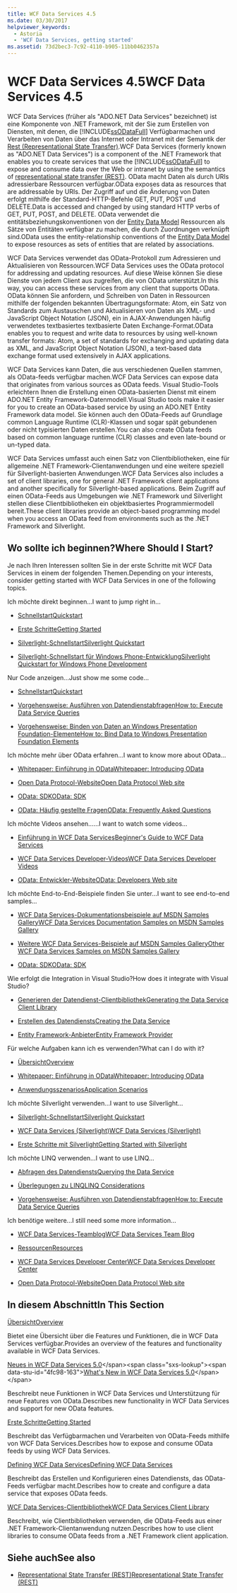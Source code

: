 ```yaml
---
title: WCF Data Services 4.5
ms.date: 03/30/2017
helpviewer_keywords:
  - Astoria
  - 'WCF Data Services, getting started'
ms.assetid: 73d2bec3-7c92-4110-b905-11bb0462357a
---
```


# <a name="wcf-data-services-45"></a><span data-ttu-id="4fc98-102">WCF Data Services 4.5</span><span class="sxs-lookup"><span data-stu-id="4fc98-102">WCF Data Services 4.5</span></span>

<span data-ttu-id="4fc98-103">WCF Data Services (früher als "ADO.NET Data Services" bezeichnet) ist eine Komponente von .NET Framework, mit der Sie zum Erstellen von Diensten, mit denen, die [!INCLUDE[ssODataFull](../../../../includes/ssodatafull-md.md)] Verfügbarmachen und Verarbeiten von Daten über das Internet oder Intranet mit der Semantik der [ Rest (Representational State Transfer)](https://go.microsoft.com/fwlink/?LinkId=113919).</span><span class="sxs-lookup"><span data-stu-id="4fc98-103">WCF Data Services (formerly known as "ADO.NET Data Services") is a component of the .NET Framework that enables you to create services that use the [!INCLUDE[ssODataFull](../../../../includes/ssodatafull-md.md)] to expose and consume data over the Web or intranet by using the semantics of [representational state transfer (REST)](https://go.microsoft.com/fwlink/?LinkId=113919).</span></span> <span data-ttu-id="4fc98-104">OData macht Daten als durch URIs adressierbare Ressourcen verfügbar.</span><span class="sxs-lookup"><span data-stu-id="4fc98-104">OData exposes data as resources that are addressable by URIs.</span></span> <span data-ttu-id="4fc98-105">Der Zugriff auf und die Änderung von Daten erfolgt mithilfe der Standard-HTTP-Befehle GET, PUT, POST und DELETE.</span><span class="sxs-lookup"><span data-stu-id="4fc98-105">Data is accessed and changed by using standard HTTP verbs of GET, PUT, POST, and DELETE.</span></span> <span data-ttu-id="4fc98-106">OData verwendet die entitätsbeziehungskonventionen von der [Entity Data Model](../../../../docs/framework/data/adonet/entity-data-model.md) Ressourcen als Sätze von Entitäten verfügbar zu machen, die durch Zuordnungen verknüpft sind.</span><span class="sxs-lookup"><span data-stu-id="4fc98-106">OData uses the entity-relationship conventions of the [Entity Data Model](../../../../docs/framework/data/adonet/entity-data-model.md) to expose resources as sets of entities that are related by associations.</span></span>

<span data-ttu-id="4fc98-107">WCF Data Services verwendet das OData-Protokoll zum Adressieren und Aktualisieren von Ressourcen.</span><span class="sxs-lookup"><span data-stu-id="4fc98-107">WCF Data Services uses the OData protocol for addressing and updating resources.</span></span> <span data-ttu-id="4fc98-108">Auf diese Weise können Sie diese Dienste von jedem Client aus zugreifen, die von OData unterstützt.</span><span class="sxs-lookup"><span data-stu-id="4fc98-108">In this way, you can access these services from any client that supports OData.</span></span> <span data-ttu-id="4fc98-109">OData können Sie anfordern, und Schreiben von Daten in Ressourcen mithilfe der folgenden bekannten Übertragungsformate: Atom, ein Satz von Standards zum Austauschen und Aktualisieren von Daten als XML- und JavaScript Object Notation (JSON), ein in AJAX-Anwendungen häufig verwendetes textbasiertes textbasierte Daten Exchange-Format.</span><span class="sxs-lookup"><span data-stu-id="4fc98-109">OData enables you to request and write data to resources by using well-known transfer formats: Atom, a set of standards for exchanging and updating data as XML, and JavaScript Object Notation (JSON), a text-based data exchange format used extensively in AJAX applications.</span></span>

<span data-ttu-id="4fc98-110">WCF Data Services kann Daten, die aus verschiedenen Quellen stammen, als OData-feeds verfügbar machen.</span><span class="sxs-lookup"><span data-stu-id="4fc98-110">WCF Data Services can expose data that originates from various sources as OData feeds.</span></span> <span data-ttu-id="4fc98-111">Visual Studio-Tools erleichtern Ihnen die Erstellung einen OData-basierten Dienst mit einem ADO.NET Entity Framework-Datenmodell.</span><span class="sxs-lookup"><span data-stu-id="4fc98-111">Visual Studio tools make it easier for you to create an OData-based service by using an ADO.NET Entity Framework data model.</span></span> <span data-ttu-id="4fc98-112">Sie können auch den OData-Feeds auf Grundlage common Language Runtime (CLR)-Klassen und sogar spät gebundenen oder nicht typisierten Daten erstellen.</span><span class="sxs-lookup"><span data-stu-id="4fc98-112">You can also create OData feeds based on common language runtime (CLR) classes and even late-bound or un-typed data.</span></span>

<span data-ttu-id="4fc98-113">WCF Data Services umfasst auch einen Satz von Clientbibliotheken, eine für allgemeine .NET Framework-Clientanwendungen und eine weitere speziell für Silverlight-basierten Anwendungen.</span><span class="sxs-lookup"><span data-stu-id="4fc98-113">WCF Data Services also includes a set of client libraries, one for general .NET Framework client applications and another specifically for Silverlight-based applications.</span></span> <span data-ttu-id="4fc98-114">Beim Zugriff auf einen OData-Feeds aus Umgebungen wie .NET Framework und Silverlight stellen diese Clientbibliotheken ein objektbasiertes Programmiermodell bereit.</span><span class="sxs-lookup"><span data-stu-id="4fc98-114">These client libraries provide an object-based programming model when you access an OData feed from environments such as the .NET Framework and Silverlight.</span></span>

## <a name="where-should-i-start"></a><span data-ttu-id="4fc98-115">Wo sollte ich beginnen?</span><span class="sxs-lookup"><span data-stu-id="4fc98-115">Where Should I Start?</span></span>

<span data-ttu-id="4fc98-116">Je nach Ihren Interessen sollten Sie in der erste Schritte mit WCF Data Services in einem der folgenden Themen.</span><span class="sxs-lookup"><span data-stu-id="4fc98-116">Depending on your interests, consider getting started with WCF Data Services in one of the following topics.</span></span>

<span data-ttu-id="4fc98-117">Ich möchte direkt beginnen…</span><span class="sxs-lookup"><span data-stu-id="4fc98-117">I want to jump right in...</span></span>

- [<span data-ttu-id="4fc98-118">Schnellstart</span><span class="sxs-lookup"><span data-stu-id="4fc98-118">Quickstart</span></span>](../../../../docs/framework/data/wcf/quickstart-wcf-data-services.md)

- [<span data-ttu-id="4fc98-119">Erste Schritte</span><span class="sxs-lookup"><span data-stu-id="4fc98-119">Getting Started</span></span>](../../../../docs/framework/data/wcf/getting-started-with-wcf-data-services.md)

- [<span data-ttu-id="4fc98-120">Silverlight-Schnellstart</span><span class="sxs-lookup"><span data-stu-id="4fc98-120">Silverlight Quickstart</span></span>](https://go.microsoft.com/fwlink/?LinkID=192782)

- [<span data-ttu-id="4fc98-121">Silverlight-Schnellstart für Windows Phone-Entwicklung</span><span class="sxs-lookup"><span data-stu-id="4fc98-121">Silverlight Quickstart for Windows Phone Development</span></span>](https://go.microsoft.com/fwlink/?LinkID=214535)

<span data-ttu-id="4fc98-122">Nur Code anzeigen...</span><span class="sxs-lookup"><span data-stu-id="4fc98-122">Just show me some code...</span></span>

- [<span data-ttu-id="4fc98-123">Schnellstart</span><span class="sxs-lookup"><span data-stu-id="4fc98-123">Quickstart</span></span>](../../../../docs/framework/data/wcf/quickstart-wcf-data-services.md)

- [<span data-ttu-id="4fc98-124">Vorgehensweise: Ausführen von Datendienstabfragen</span><span class="sxs-lookup"><span data-stu-id="4fc98-124">How to: Execute Data Service Queries</span></span>](../../../../docs/framework/data/wcf/how-to-execute-data-service-queries-wcf-data-services.md)

- [<span data-ttu-id="4fc98-125">Vorgehensweise: Binden von Daten an Windows Presentation Foundation-Elemente</span><span class="sxs-lookup"><span data-stu-id="4fc98-125">How to: Bind Data to Windows Presentation Foundation Elements</span></span>](../../../../docs/framework/data/wcf/bind-data-to-wpf-elements-wcf-data-services.md)

<span data-ttu-id="4fc98-126">Ich möchte mehr über OData erfahren...</span><span class="sxs-lookup"><span data-stu-id="4fc98-126">I want to know more about OData...</span></span>

- [<span data-ttu-id="4fc98-127">Whitepaper: Einführung in OData</span><span class="sxs-lookup"><span data-stu-id="4fc98-127">Whitepaper: Introducing OData</span></span>](https://go.microsoft.com/fwlink/?LinkId=220867)

- [<span data-ttu-id="4fc98-128">Open Data Protocol-Website</span><span class="sxs-lookup"><span data-stu-id="4fc98-128">Open Data Protocol Web site</span></span>](https://go.microsoft.com/fwlink/?LinkID=184554)

- [<span data-ttu-id="4fc98-129">OData: SDK</span><span class="sxs-lookup"><span data-stu-id="4fc98-129">OData: SDK</span></span>](https://go.microsoft.com/fwlink/?LinkID=185248)

- [<span data-ttu-id="4fc98-130">OData: Häufig gestellte Fragen</span><span class="sxs-lookup"><span data-stu-id="4fc98-130">OData: Frequently Asked Questions</span></span>](https://go.microsoft.com/fwlink/?LinkId=185867)

<span data-ttu-id="4fc98-131">Ich möchte Videos ansehen…...</span><span class="sxs-lookup"><span data-stu-id="4fc98-131">I want to watch some videos...</span></span>

- [<span data-ttu-id="4fc98-132">Einführung in WCF Data Services</span><span class="sxs-lookup"><span data-stu-id="4fc98-132">Beginner's Guide to WCF Data Services</span></span>](https://go.microsoft.com/fwlink/?LinkId=220864)

- [<span data-ttu-id="4fc98-133">WCF Data Services Developer-Videos</span><span class="sxs-lookup"><span data-stu-id="4fc98-133">WCF Data Services Developer Videos</span></span>](https://go.microsoft.com/fwlink/?LinkId=220861)

- [<span data-ttu-id="4fc98-134">OData: Entwickler-Website</span><span class="sxs-lookup"><span data-stu-id="4fc98-134">OData: Developers Web site</span></span>](https://go.microsoft.com/fwlink/?LinkId=185866)

<span data-ttu-id="4fc98-135">Ich möchte End-to-End-Beispiele finden Sie unter...</span><span class="sxs-lookup"><span data-stu-id="4fc98-135">I want to see end-to-end samples...</span></span>

- [<span data-ttu-id="4fc98-136">WCF Data Services-Dokumentationsbeispiele auf MSDN Samples Gallery</span><span class="sxs-lookup"><span data-stu-id="4fc98-136">WCF Data Services Documentation Samples on MSDN Samples Gallery</span></span>](https://go.microsoft.com/fwlink/?LinkID=220865)

- [<span data-ttu-id="4fc98-137">Weitere WCF Data Services-Beispiele auf MSDN Samples Gallery</span><span class="sxs-lookup"><span data-stu-id="4fc98-137">Other WCF Data Services Samples on MSDN Samples Gallery</span></span>](https://go.microsoft.com/fwlink/?LinkId=220866)

- [<span data-ttu-id="4fc98-138">OData: SDK</span><span class="sxs-lookup"><span data-stu-id="4fc98-138">OData: SDK</span></span>](https://go.microsoft.com/fwlink/?LinkID=185248)

<span data-ttu-id="4fc98-139">Wie erfolgt die Integration in Visual Studio?</span><span class="sxs-lookup"><span data-stu-id="4fc98-139">How does it integrate with Visual Studio?</span></span>

- [<span data-ttu-id="4fc98-140">Generieren der Datendienst-Clientbibliothek</span><span class="sxs-lookup"><span data-stu-id="4fc98-140">Generating the Data Service Client Library</span></span>](../../../../docs/framework/data/wcf/generating-the-data-service-client-library-wcf-data-services.md)

- [<span data-ttu-id="4fc98-141">Erstellen des Datendiensts</span><span class="sxs-lookup"><span data-stu-id="4fc98-141">Creating the Data Service</span></span>](../../../../docs/framework/data/wcf/creating-the-data-service.md)

- [<span data-ttu-id="4fc98-142">Entity Framework-Anbieter</span><span class="sxs-lookup"><span data-stu-id="4fc98-142">Entity Framework Provider</span></span>](../../../../docs/framework/data/wcf/entity-framework-provider-wcf-data-services.md)

<span data-ttu-id="4fc98-143">Für welche Aufgaben kann ich es verwenden?</span><span class="sxs-lookup"><span data-stu-id="4fc98-143">What can I do with it?</span></span>

- [<span data-ttu-id="4fc98-144">Übersicht</span><span class="sxs-lookup"><span data-stu-id="4fc98-144">Overview</span></span>](../../../../docs/framework/data/wcf/wcf-data-services-overview.md)

- [<span data-ttu-id="4fc98-145">Whitepaper: Einführung in OData</span><span class="sxs-lookup"><span data-stu-id="4fc98-145">Whitepaper: Introducing OData</span></span>](https://go.microsoft.com/fwlink/?LinkId=220867)

- [<span data-ttu-id="4fc98-146">Anwendungsszenarios</span><span class="sxs-lookup"><span data-stu-id="4fc98-146">Application Scenarios</span></span>](../../../../docs/framework/data/wcf/application-scenarios-wcf-data-services.md)

<span data-ttu-id="4fc98-147">Ich möchte Silverlight verwenden…</span><span class="sxs-lookup"><span data-stu-id="4fc98-147">I want to use Silverlight...</span></span>

- [<span data-ttu-id="4fc98-148">Silverlight-Schnellstart</span><span class="sxs-lookup"><span data-stu-id="4fc98-148">Silverlight Quickstart</span></span>](https://go.microsoft.com/fwlink/?LinkID=192782)

- [<span data-ttu-id="4fc98-149">WCF Data Services (Silverlight)</span><span class="sxs-lookup"><span data-stu-id="4fc98-149">WCF Data Services (Silverlight)</span></span>](https://go.microsoft.com/fwlink/?LinkID=143149)

- [<span data-ttu-id="4fc98-150">Erste Schritte mit Silverlight</span><span class="sxs-lookup"><span data-stu-id="4fc98-150">Getting Started with Silverlight</span></span>](https://go.microsoft.com/fwlink/?LinkId=148366)

<span data-ttu-id="4fc98-151">Ich möchte LINQ verwenden…</span><span class="sxs-lookup"><span data-stu-id="4fc98-151">I want to use LINQ...</span></span>

- [<span data-ttu-id="4fc98-152">Abfragen des Datendiensts</span><span class="sxs-lookup"><span data-stu-id="4fc98-152">Querying the Data Service</span></span>](../../../../docs/framework/data/wcf/querying-the-data-service-wcf-data-services.md)

- [<span data-ttu-id="4fc98-153">Überlegungen zu LINQ</span><span class="sxs-lookup"><span data-stu-id="4fc98-153">LINQ Considerations</span></span>](../../../../docs/framework/data/wcf/linq-considerations-wcf-data-services.md)

- [<span data-ttu-id="4fc98-154">Vorgehensweise: Ausführen von Datendienstabfragen</span><span class="sxs-lookup"><span data-stu-id="4fc98-154">How to: Execute Data Service Queries</span></span>](../../../../docs/framework/data/wcf/how-to-execute-data-service-queries-wcf-data-services.md)

<span data-ttu-id="4fc98-155">Ich benötige weitere...</span><span class="sxs-lookup"><span data-stu-id="4fc98-155">I still need some more information...</span></span>

- [<span data-ttu-id="4fc98-156">WCF Data Services-Teamblog</span><span class="sxs-lookup"><span data-stu-id="4fc98-156">WCF Data Services Team Blog</span></span>](https://go.microsoft.com/fwlink/?LinkID=150511)

- [<span data-ttu-id="4fc98-157">Ressourcen</span><span class="sxs-lookup"><span data-stu-id="4fc98-157">Resources</span></span>](../../../../docs/framework/data/wcf/wcf-data-services-resources.md)

- [<span data-ttu-id="4fc98-158">WCF Data Services Developer Center</span><span class="sxs-lookup"><span data-stu-id="4fc98-158">WCF Data Services Developer Center</span></span>](https://go.microsoft.com/fwlink/?LinkId=220868)

- [<span data-ttu-id="4fc98-159">Open Data Protocol-Website</span><span class="sxs-lookup"><span data-stu-id="4fc98-159">Open Data Protocol Web site</span></span>](https://go.microsoft.com/fwlink/?LinkID=184554)

## <a name="in-this-section"></a><span data-ttu-id="4fc98-160">In diesem Abschnitt</span><span class="sxs-lookup"><span data-stu-id="4fc98-160">In This Section</span></span>

[<span data-ttu-id="4fc98-161">Übersicht</span><span class="sxs-lookup"><span data-stu-id="4fc98-161">Overview</span></span>](../../../../docs/framework/data/wcf/wcf-data-services-overview.md)

<span data-ttu-id="4fc98-162">Bietet eine Übersicht über die Features und Funktionen, die in WCF Data Services verfügbar.</span><span class="sxs-lookup"><span data-stu-id="4fc98-162">Provides an overview of the features and functionality available in WCF Data Services.</span></span>

<span data-ttu-id="4fc98-163">[Neues in WCF Data Services 5.0](https://docs.microsoft.com/previous-versions/dotnet/wcf-data-services/ee373845(v=vs.103))</span><span class="sxs-lookup"><span data-stu-id="4fc98-163">[What's New in WCF Data Services 5.0](https://docs.microsoft.com/previous-versions/dotnet/wcf-data-services/ee373845(v=vs.103))</span></span>

<span data-ttu-id="4fc98-164">Beschreibt neue Funktionen in WCF Data Services und Unterstützung für neue Features von OData.</span><span class="sxs-lookup"><span data-stu-id="4fc98-164">Describes new functionality in WCF Data Services and support for new OData features.</span></span>

[<span data-ttu-id="4fc98-165">Erste Schritte</span><span class="sxs-lookup"><span data-stu-id="4fc98-165">Getting Started</span></span>](../../../../docs/framework/data/wcf/getting-started-with-wcf-data-services.md)

<span data-ttu-id="4fc98-166">Beschreibt das Verfügbarmachen und Verarbeiten von OData-Feeds mithilfe von WCF Data Services.</span><span class="sxs-lookup"><span data-stu-id="4fc98-166">Describes how to expose and consume OData feeds by using WCF Data Services.</span></span>

[<span data-ttu-id="4fc98-167">Defining WCF Data Services</span><span class="sxs-lookup"><span data-stu-id="4fc98-167">Defining WCF Data Services</span></span>](../../../../docs/framework/data/wcf/defining-wcf-data-services.md)

<span data-ttu-id="4fc98-168">Beschreibt das Erstellen und Konfigurieren eines Datendiensts, das OData-Feeds verfügbar macht.</span><span class="sxs-lookup"><span data-stu-id="4fc98-168">Describes how to create and configure a data service that exposes OData feeds.</span></span>

[<span data-ttu-id="4fc98-169">WCF Data Services-Clientbibliothek</span><span class="sxs-lookup"><span data-stu-id="4fc98-169">WCF Data Services Client Library</span></span>](../../../../docs/framework/data/wcf/wcf-data-services-client-library.md)

<span data-ttu-id="4fc98-170">Beschreibt, wie Clientbibliotheken verwenden, die OData-Feeds aus einer .NET Framework-Clientanwendung nutzen.</span><span class="sxs-lookup"><span data-stu-id="4fc98-170">Describes how to use client libraries to consume OData feeds from a .NET Framework client application.</span></span>

## <a name="see-also"></a><span data-ttu-id="4fc98-171">Siehe auch</span><span class="sxs-lookup"><span data-stu-id="4fc98-171">See also</span></span>

- [<span data-ttu-id="4fc98-172">Representational State Transfer (REST)</span><span class="sxs-lookup"><span data-stu-id="4fc98-172">Representational State Transfer (REST)</span></span>](https://go.microsoft.com/fwlink/?LinkId=113919)
